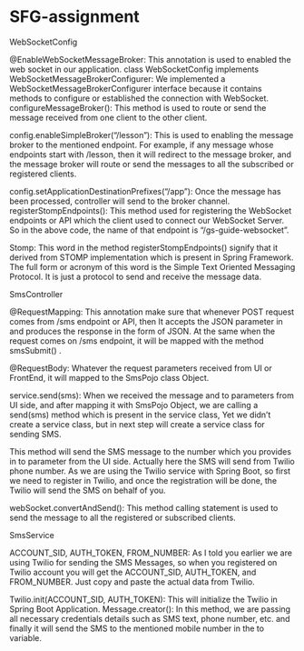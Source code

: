 # SFG-assignment

WebSocketConfig

@EnableWebSocketMessageBroker: This annotation is used to enabled the web socket in our application.
class WebSocketConfig implements WebSocketMessageBrokerConfigurer: We implemented a WebSocketMessageBrokerConfigurer interface because it contains methods to configure or established the connection with WebSocket.
configureMessageBroker(): This method is used to route or send the message received from one client to the other client.

config.enableSimpleBroker(“/lesson”): This is used to enabling the message broker to the mentioned endpoint. For example, if any message whose endpoints start with /lesson, then it will redirect to the message broker, and the message broker will route or send the messages to all the subscribed or registered clients.

config.setApplicationDestinationPrefixes(“/app”): Once the message has been processed, controller will send to the broker channel.
registerStompEndpoints(): This method used for registering the WebSocket endpoints or API which the client used to connect our WebSocket Server. So in the above code, the name of that endpoint is “/gs-guide-websocket”.

Stomp: This word in the method registerStompEndpoints() signify that it derived from STOMP implementation which is present in Spring Framework. The full form or acronym of this word is the Simple Text Oriented Messaging Protocol. It is just a protocol to send and receive the message data.

SmsController

@RequestMapping: This annotation make sure that whenever POST request comes from /sms endpoint or API, then It accepts the JSON parameter in and produces the response in the form of JSON. At the same when the request comes on /sms endpoint, it will be mapped with the method smsSubmit() .

@RequestBody: Whatever the request parameters received from UI or FrontEnd, it will mapped to the SmsPojo class Object.

service.send(sms): When we received the message and to parameters from UI side, and after mapping it with SmsPojo Object, we are calling a send(sms) method which is present in the service class, Yet we didn’t create a service class, but in next step will create a service class for sending SMS.

This method will send the SMS message to the number which you provides in to parameter from the UI side. Actually here the SMS will send from Twilio phone number.
As we are using the Twilio service with Spring Boot, so first we need to register in Twilio, and once the registration will be done, the Twilio will send the SMS on behalf of you.

webSocket.convertAndSend(): This method calling statement is used to send the message to all the registered or subscribed clients.

SmsService

ACCOUNT_SID, AUTH_TOKEN, FROM_NUMBER: As I told you earlier we are using Twilio for sending the SMS Messages, so when you registered on Twilio account you will get the ACCOUNT_SID, AUTH_TOKEN, and FROM_NUMBER. Just copy and paste the actual data from Twilio.

Twilio.init(ACCOUNT_SID, AUTH_TOKEN): This will initialize the Twilio in Spring Boot Application.
Message.creator(): In this method, we are passing all necessary credentials details such as SMS text, phone number, etc. and finally it will send the SMS to the mentioned mobile number in the to variable.
